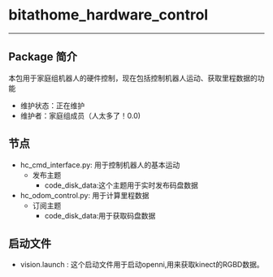 # bitathome_hardware_control

---

## Package 简介
本包用于家庭组机器人的硬件控制，现在包括控制机器人运动、获取里程数据的功能

- 维护状态：正在维护
- 维护者：家庭组成员（人太多了！0.0)
## 节点
- hc_cmd_interface.py: 用于控制机器人的基本运动
    - 发布主题
        - code_disk_data:这个主题用于实时发布码盘数据
- hc_odom_control.py: 用于计算里程数据
    - 订阅主题
        - code_disk_data:用于获取码盘数据
## 启动文件
- vision.launch : 这个启动文件用于启动openni,用来获取kinect的RGBD数据。
